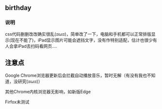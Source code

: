 ## birthday

### 说明
css代码删删改改确实很乱(ಡωಡ)，简单改了一下，电脑和手机都可以正常排版显示(现在不能了)，iPad显示图片可能会遮挡文字，没有作特别适配，估计也很少有人会拿iPad去扫码看网页....


## <a id="important" style="color: #000;">注意点</a>

Google Chrome浏览器更新后会拦截自动播放音乐，暂时无解（有没有我也不知道，没研究(ಡωಡ)）

其他Chrome内核浏览器无影响，如新版Edge

Firfox未测试
